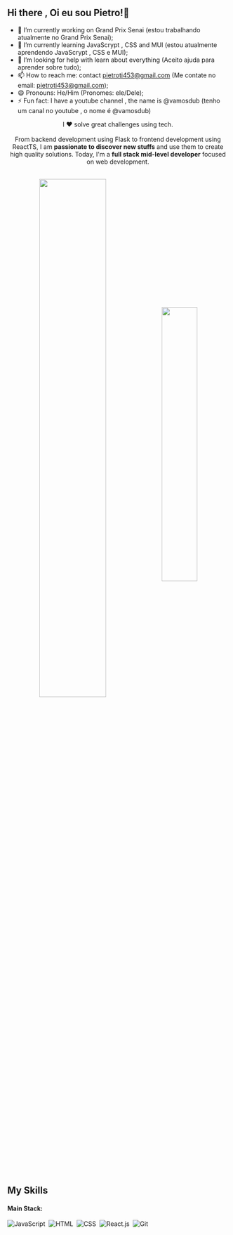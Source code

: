 ## Hi there , Oi eu sou Pietro!👋

 - 🔭 I’m currently working on Grand Prix Senai (estou trabalhando atualmente no Grand Prix Senai);
- 🌱 I’m currently learning JavaScrypt , CSS and MUI (estou atualmente aprendendo JavaScrypt , CSS e MUI);
- 🤔 I’m looking for help with learn about everything (Aceito ajuda para aprender sobre tudo);
- 📫 How to reach me: contact pietroti453@gmail.com (Me contate no email: pietroti453@gmail.com);
- 😄 Pronouns: He/Him (Pronomes: ele/Dele);
- ⚡ Fun fact: I have a youtube channel , the name is @vamosdub (tenho um canal no youtube , o nome é @vamosdub)



<p align="center">I ❤️ solve great challenges using tech. <br><br> From backend development using Flask to frontend development using ReactTS, I am <strong>passionate to discover new stuffs</strong> and use them to create high quality solutions. Today, I'm a <strong>full stack mid-level developer</strong> focused on web development.</p>&nbsp;

<div  align="center" style="margin-bottom:100px">
<img width=55% align="center"  src="https://github-readme-streak-stats.herokuapp.com?user=PietroDub&theme=radical&mode=weekly" />
<img width=40% align="center" src="https://github-readme-stats-git-main-PietroDub.vercel.app/api/top-langs/?username=PietroDub&show_icons=true&theme=radical&layout=compact" />
 </div>
 
 &nbsp;
 &nbsp;



## My Skills

#### Main Stack:

![JavaScript](https://img.shields.io/badge/JavaScript-F7DF1E?style=for-the-badge&logo=javascript&logoColor=black)&nbsp;
![HTML](https://img.shields.io/badge/HTML5-E34F26?style=for-the-badge&logo=html5&logoColor=white)&nbsp;
![CSS](https://img.shields.io/badge/CSS3-1572B6?style=for-the-badge&logo=css3&logoColor=white)&nbsp;
![React.js](https://img.shields.io/badge/React-20232A?style=for-the-badge&logo=react&logoColor=61DAFB)&nbsp;
![Git](https://img.shields.io/badge/GIT-E44C30?style=for-the-badge&logo=git&logoColor=white)&nbsp;

